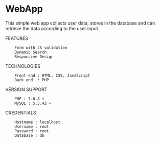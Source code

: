 # WebApp
This simple web app collects user data, stores in the database and can retrieve the data according to the user input.

FEATURES

        Form with JS validation
        Dynamic Search
        Responsive Design
        
TECHNOLOGIES

        Front end : HTML, CSS, JavaScript
        Back end  : PHP

VERSION SUPPORT

        PHP : 7.0.8 +
        MySQL : 5.5.42 +
        
CREDENTIALS
      
        Hostname : localhost
        Username : root
        Password : root
        Database : db
